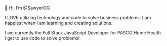 👋 Hi, I’m @SawyerOG

I LOVE utilizing technology and code to solve business problems. I am happiest when I am learning and creating solutions.

I am currently the Full Stack JavaScript Developer for PASCO Home Health.
I get to use code to solve problems!

<!---
SawyerOG/SawyerOG is a ✨ special ✨ repository because its `README.md` (this file) appears on your GitHub profile.
You can click the Preview link to take a look at your changes.
--->
